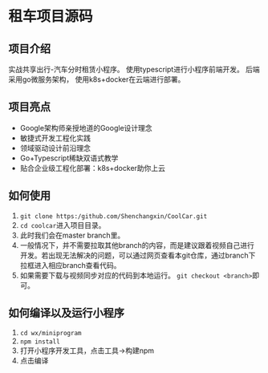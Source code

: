 # 租车项目源码

## 项目介绍
实战共享出行-汽车分时租赁小程序。
使用typescript进行小程序前端开发。
后端采用go微服务架构，
使用k8s+docker在云端进行部署。

## 项目亮点
* Google架构师亲授地道的Google设计理念
* 敏捷式开发工程化实践
* 领域驱动设计前沿理念
* Go+Typescript稀缺双语式教学
* 贴合企业级工程化部署：k8s+docker助你上云

## 如何使用
1. `git clone https:/github.com/Shenchangxin/CoolCar.git`
1. `cd coolcar`进入项目目录。
1. 此时我们会在master branch里。
1. 一般情况下，并不需要拉取其他branch的内容，而是建议跟着视频自己进行开发。若出现无法解决的问题，可以通过网页查看本git仓库，通过branch下拉框进入相应branch查看代码。
1. 如果需要下载与视频同步对应的代码到本地运行。
`git checkout <branch>`即可。

## 如何编译以及运行小程序
1. `cd wx/miniprogram`
1. `npm install`
1. 打开小程序开发工具，点击工具->构建npm
1. 点击编译
